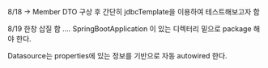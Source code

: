 8/18 -> Member DTO 구상 후 간단히 jdbcTemplate을 이용하여 테스트해보고자 함

8/19 한창 삽질 함 .... SpringBootApplication 이 있는 디렉터리 밑으로 package 해야 한다.

Datasource는 properties에 있는 정보를 기반으로 자동 autowired 한다.


